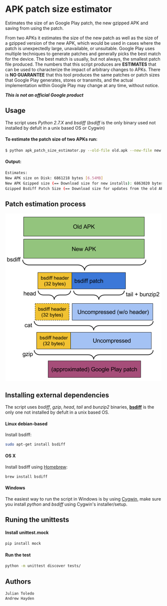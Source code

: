 # APK patch size estimator
Estimates the size of an  Google Play patch, the new gzipped APK and saving from using the patch.

From two APKs it estimates the size of the new patch as well as the size of a gzipped version of the new APK, which would be used in
cases where the patch is unexpectedly large, unavailable, or unsuitable.
Google Play uses multiple techniques to generate patches and generally picks the best match for the device. The best match is usually, but not always, the smallest patch file produced. The numbers that this script produces are **ESTIMATES** that can be used to characterize the impact of arbitrary changes to APKs. There is **NO GUARANTEE** that this tool produces the same patches or patch sizes that Google Play generates, stores or transmits, and the actual implementation within Google Play may change at any time, without notice.

***This is not an official Google product***

## Usage

The script uses *Python 2.7.X* and *bsdiff* (*bsdiff* is the only binary used not installed by defult in a unix based OS or Cygwin)

#### To estimate the patch size of two APKs run:
```bash
$ python apk_patch_size_estimator.py --old-file old.apk --new-file new.apk
```

#### Output:
```bash
Estimates:
New APK size on Disk: 6861218 bytes [6.54MB]
New APK Gzipped size (== Download size for new installs): 6863020 bytes [6.55MB]
Gzipped Bsdiff Patch Size (== Download size for updates from the old APK): 2228544 bytes [2.13MB]
```

## Patch estimation process
![](images/apk_patch_size_estimator.png) 

## Installing external dependencies
The script uses *bsdiff*, *gzip*, *head*, *tail* and *bunzip2* binaries, [**bsdiff**](https://www.freebsd.org/cgi/man.cgi?query=bsdiff) is the only one not installed by defult in a unix based OS.

#### Linux debian-based
Install bsdiff:
```bash
sudo apt-get install bsdiff
```

#### OS X
Install bsdiff using [Homebrew](http://brew.sh/):
```bash
brew install bsdiff
```

#### Windows

The easiest way to run the script in Windows is by using [Cygwin](https://www.cygwin.com/), make sure you install *python* and *bsdiff* using Cygwin's installer/setup.

## Runing the unittests

#### Install unittest.mock 
```bash
pip install mock
```

#### Run the test
```bash
python -m unittest discover tests/
```

## Authors
    Julian Toledo
    Andrew Hayden
